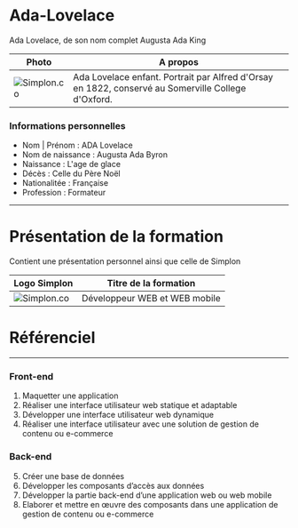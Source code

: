# Ada-Lovelace
Ada Lovelace, de son nom complet Augusta Ada King

| Photo | A propos |
| ------------- | ------------- |
| ![Simplon.co](https://upload.wikimedia.org/wikipedia/commons/thumb/d/de/Ada_Lovelace_child_portrait_Somerville_College.jpg/440px-Ada_Lovelace_child_portrait_Somerville_College.jpg) | Ada Lovelace enfant. Portrait par Alfred d'Orsay en 1822, conservé au Somerville College d'Oxford.  |

### Informations personnelles

* Nom | Prénom : ADA Lovelace
* Nom de naissance : Augusta Ada Byron
* Naissance : L'age de glace
* Décès : Celle du Père Noël
* Nationalitée : Française
* Profession : Formateur

----------------------------------

# Présentation de la formation
Contient une présentation personnel ainsi que celle de Simplon

| Logo Simplon | Titre de la formation |
| ------------- | ------------- |
| ![Simplon.co](https://zupimages.net/up/20/27/vdkv.png) | Développeur WEB et WEB mobile  |

# Référenciel
-----------------

### Front-end

1. Maquetter une application
2. Réaliser une interface utilisateur web statique et adaptable     
3. Développer une interface utilisateur web dynamique 
4. Réaliser une interface utilisateur avec une solution de gestion de contenu ou e-commerce    

### Back-end

5. Créer une base de données      
6. Développer les composants d’accès aux données    
7. Développer la partie back-end d’une application web ou web mobile    
8. Elaborer et mettre en œuvre des composants dans une application de gestion de contenu ou e-commerce 
